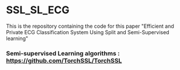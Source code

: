 # SSL_SL_ECG
This is the repository containing the code for this paper "Efficient and Private ECG Classification System Using Split and Semi-Supervised learning"


### Semi-supervised Learning algorithms : https://github.com/TorchSSL/TorchSSL
